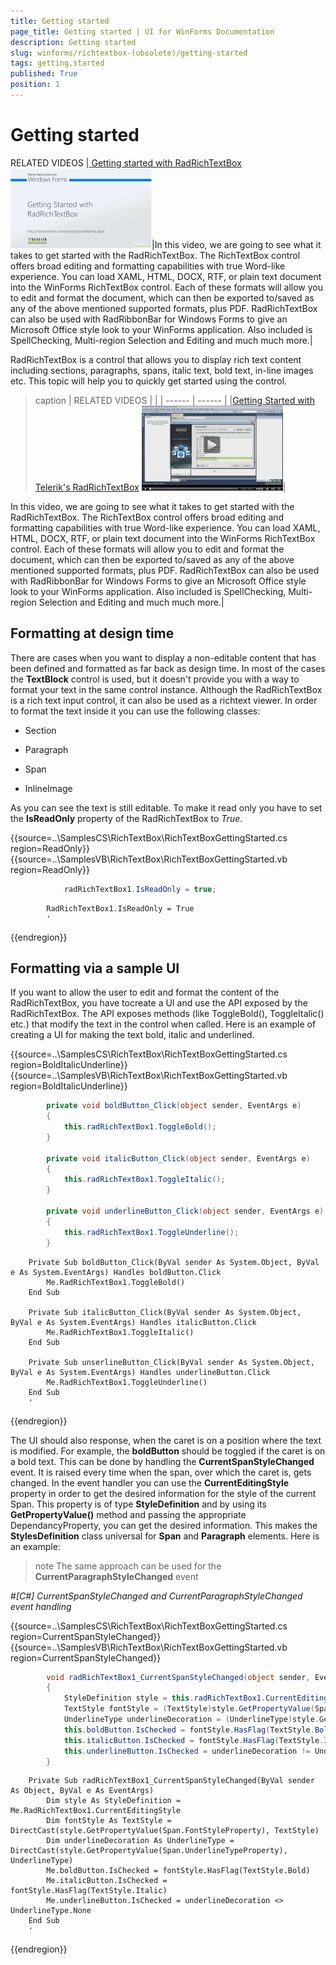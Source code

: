 ```yaml
---
title: Getting started
page_title: Getting started | UI for WinForms Documentation
description: Getting started
slug: winforms/richtextbox-(obsolete)/getting-started
tags: getting,started
published: True
position: 1
---
```


# Getting started




RELATED VIDEOS
|[ Getting started with RadRichTextBox ](http://tv.telerik.com/watch/winforms/getting-started-with-teleriks-radrichtextbox)![richtextbox-getting-started 000](images/richtextbox-getting-started000.png)|In this video, we are going to see what it takes to get started with the RadRichTextBox. The RichTextBox control offers broad editing and formatting capabilities with true Word-like experience. You can load XAML, HTML, DOCX, RTF, or plain text document into the WinForms RichTextBox control. Each of these formats will allow you to edit and format the document, which can then be exported to/saved as any of the above mentioned supported formats, plus PDF. RadRichTextBox can also be used with RadRibbonBar for Windows Forms to give an Microsoft Office style look to your WinForms application. Also included is SpellChecking, Multi-region Selection and Editing and much much more.|

RadRichTextBox is a control that allows you to display rich text content including sections, paragraphs, spans, italic text, bold text, in-line images etc. This topic will help you to quickly get started using the control.
      
>caption 
| RELATED VIDEOS |  |
| ------ | ------ |
|[Getting Started with Telerik's RadRichTextBox](http://tv.telerik.com/watch/winforms/getting-started-with-teleriks-radrichtextbox)
![richtextbox-getting-started 001](images/richtextbox-getting-started001.png)|

In this video, we are going to see what it takes to get started with the RadRichTextBox. The RichTextBox control offers broad editing and formatting capabilities with true  Word-like experience. You can load XAML, HTML, DOCX, RTF, or plain text document  into the WinForms RichTextBox control. Each of these formats will allow you to edit and format the document, which can then be exported to/saved as any of the above mentioned supported formats, plus PDF. RadRichTextBox can also be used with  RadRibbonBar for Windows Forms to give an Microsoft Office style look to your  WinForms application. Also included is SpellChecking, Multi-region Selection and Editing and much much more.|


## Formatting at design time

There are cases when you want to display a non-editable content that has been defined and formatted as far back as design time. In most of the cases the __TextBlock__	control is used, but it doesn't provide you with a way to format your text in the same control instance. Although the RadRichTextBox is a rich text input control, it can also be used as a richtext viewer. In order to format the text inside it you can use the following classes:
        

* Section

* Paragraph

* Span

* InlineImage

As you can see the text is still editable. To make it read only you have to set the __IsReadOnly__ property of the RadRichTextBox to *True*.



{{source=..\SamplesCS\RichTextBox\RichTextBoxGettingStarted.cs region=ReadOnly}} 
{{source=..\SamplesVB\RichTextBox\RichTextBoxGettingStarted.vb region=ReadOnly}} 

````C#
            radRichTextBox1.IsReadOnly = true;
````
````VB.NET
        RadRichTextBox1.IsReadOnly = True
        '
````

{{endregion}} 




## Formatting via a sample UI

If you want to allow the user to edit and format the content of the RadRichTextBox, you have tocreate a UI and use the API exposed by the RadRichTextBox. The API exposes methods (like ToggleBold(), ToggleItalic() etc.) that modify the text in the control when called. Here is an example of creating a UI for making the text bold, italic and underlined.

{{source=..\SamplesCS\RichTextBox\RichTextBoxGettingStarted.cs region=BoldItalicUnderline}} 
{{source=..\SamplesVB\RichTextBox\RichTextBoxGettingStarted.vb region=BoldItalicUnderline}} 

````C#
        private void boldButton_Click(object sender, EventArgs e)
        {
            this.radRichTextBox1.ToggleBold();
        }

        private void italicButton_Click(object sender, EventArgs e)
        {
            this.radRichTextBox1.ToggleItalic();
        }

        private void underlineButton_Click(object sender, EventArgs e)
        {
            this.radRichTextBox1.ToggleUnderline();
        }
````
````VB.NET
    Private Sub boldButton_Click(ByVal sender As System.Object, ByVal e As System.EventArgs) Handles boldButton.Click
        Me.RadRichTextBox1.ToggleBold()
    End Sub

    Private Sub italicButton_Click(ByVal sender As System.Object, ByVal e As System.EventArgs) Handles italicButton.Click
        Me.RadRichTextBox1.ToggleItalic()
    End Sub

    Private Sub unserlineButton_Click(ByVal sender As System.Object, ByVal e As System.EventArgs) Handles underlineButton.Click
        Me.RadRichTextBox1.ToggleUnderline()
    End Sub
    '
````

{{endregion}} 




The UI should also response, when the caret is on a position where the text is modified. 
    	For example, the __boldButton__ should be toggled if the caret is on a bold text.
    	This can be done by handling the __CurrentSpanStyleChanged__ event. 
    	It is raised every time when the span, over which the caret is, gets changed.
    	In the event handler you can use the __CurrentEditingStyle__ 
    	property in order to get the desired information for the style of the current Span.
    	This property is of type __StyleDefinition__ and by using its
    	__GetPropertyValue()__ method and passing the appropriate 
    	DependancyProperty, you can get the desired information. This makes the 
    	__StylesDefinition__ class universal for 
    	__Span__ and __Paragraph__ elements.
    	Here is an example:
    

>note The same approach can be used for the __CurrentParagraphStyleChanged__ event
>
#_[C#] CurrentSpanStyleChanged and CurrentParagraphStyleChanged event handling_

	



{{source=..\SamplesCS\RichTextBox\RichTextBoxGettingStarted.cs region=CurrentSpanStyleChanged}} 
{{source=..\SamplesVB\RichTextBox\RichTextBoxGettingStarted.vb region=CurrentSpanStyleChanged}} 

````C#
        void radRichTextBox1_CurrentSpanStyleChanged(object sender, EventArgs e)
        {
            StyleDefinition style = this.radRichTextBox1.CurrentEditingStyle;
            TextStyle fontStyle = (TextStyle)style.GetPropertyValue(Span.FontStyleProperty);
            UnderlineType underlineDecoration = (UnderlineType)style.GetPropertyValue(Span.UnderlineTypeProperty);
            this.boldButton.IsChecked = fontStyle.HasFlag(TextStyle.Bold);
            this.italicButton.IsChecked = fontStyle.HasFlag(TextStyle.Italic);
            this.underlineButton.IsChecked = underlineDecoration != UnderlineType.None;
        }
````
````VB.NET
    Private Sub radRichTextBox1_CurrentSpanStyleChanged(ByVal sender As Object, ByVal e As EventArgs)
        Dim style As StyleDefinition = Me.RadRichTextBox1.CurrentEditingStyle
        Dim fontStyle As TextStyle = DirectCast(style.GetPropertyValue(Span.FontStyleProperty), TextStyle)
        Dim underlineDecoration As UnderlineType = DirectCast(style.GetPropertyValue(Span.UnderlineTypeProperty), UnderlineType)
        Me.boldButton.IsChecked = fontStyle.HasFlag(TextStyle.Bold)
        Me.italicButton.IsChecked = fontStyle.HasFlag(TextStyle.Italic)
        Me.underlineButton.IsChecked = underlineDecoration <> UnderlineType.None
    End Sub
    '
````

{{endregion}} 



